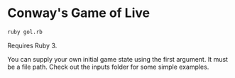 # Conway's Game of Live

```bash
ruby gol.rb
```

Requires Ruby 3.

You can supply your own initial game state using the first argument. It must be a file path.
Check out the inputs folder for some simple examples.
